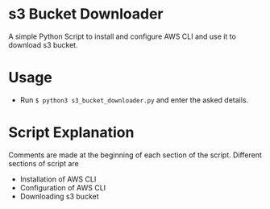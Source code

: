 # s3 Bucket Downloader

A simple Python Script to install and configure AWS CLI and use it to download s3 bucket.

# Usage

- Run `$ python3 s3_bucket_downloader.py` and enter the asked details.

# Script Explanation

Comments are made at the beginning of each section of the script.
Different sections of script are

- Installation of AWS CLI
- Configuration of AWS CLI
- Downloading s3 bucket
